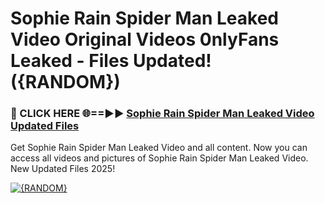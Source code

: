 # Sophie Rain Spider Man Leaked Video Original Videos 0nlyFans Leaked - Files Updated! ({RANDOM})

<h3>🔴 CLICK HERE 🌐==►► <a href="https://betterlinks.top/A2PfLJ" rel="nofollow">Sophie Rain Spider Man Leaked Video Updated Files</a></h3>

Get Sophie Rain Spider Man Leaked Video and all content. Now you can access all videos and pictures of Sophie Rain Spider Man Leaked Video. New Updated Files 2025!

[![{RANDOM}](https://i.imgur.com/ppqm5kG.gif)](https://betterlinks.top/A2PfLJ)